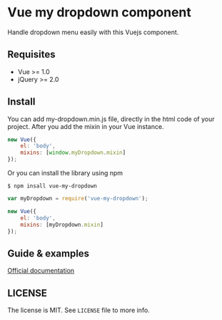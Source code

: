 
Vue my dropdown component
=========================

Handle dropdown menu easily with this Vuejs component.

Requisites
----------
* Vue >= 1.0
* jQuery >= 2.0

Install
-------
You can add my-dropdown.min.js file, directly in the html code of your project. After you add the mixin in your Vue instance.

```javascript
new Vue({
	el: 'body',
	mixins: [window.myDropdown.mixin]
});
```
Or you can install the library using npm

```
$ npm insall vue-my-dropdown
```

```javascript
var myDropdown = require('vue-my-dropdown');

new Vue({
	el: 'body',
	mixins: [myDropdown.mixin]
});
```


Guide & examples
----------------
[Official documentation](https://davidnotplay.github.io/vue-my-dropdown/)

LICENSE
-------
The license is MIT. See `LICENSE` file to more info.

